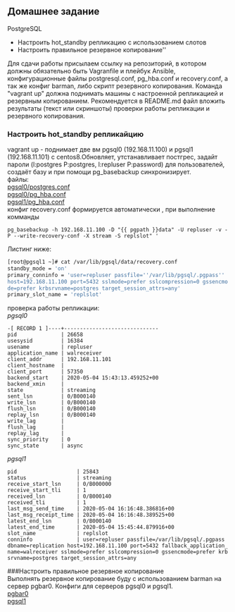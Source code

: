 ## Домашнее задание
PostgreSQL
- Настроить hot_standby репликацию с использованием слотов
- Настроить правильное резервное копирование''

Для сдачи работы присылаем ссылку на репозиторий, в котором должны обязательно быть Vagranfile и плейбук Ansible, конфигурационные файлы postgresql.conf, pg_hba.conf и recovery.conf, а так же конфиг barman, либо скрипт резервного копирования. Команда "vagrant up" должна поднимать машины с настроенной репликацией и резервным копированием. Рекомендуется в README.md файл вложить результаты (текст или скриншоты) проверки работы репликации и резервного копирования. 

### Настроить hot_standby репликайцию  
vagrant up   -  поднимает две вм pgsql0 (192.168.11.100) и pgsql1 (192.168.11.101) c centos8.Обновляет, утстанавливает постгрес, задайт пароли (l:postgres P:postgres, l:repluser P:password) для пользователей, создаёт базу и при помощи pg_basebackup синхронизирует.  
файлы:  
[pgsql0/postgres.conf](./ansible/roles/pg/files/pgsql0/postgres.conf)    
[pgsql0/pg_hba.conf](ansible/roles/pg/files/pgsql0/pg_hba.conf)  
[pgsql1/pg_hba.conf](ansible/roles/pg/files/pgsql1/pg_hba.conf)  
конфиг recovery.conf формируется автоматически , при выполнение комманды   
```
pg_basebackup -h 192.168.11.100 -D "{{ pgpath }}data" -U repluser -v -P --write-recovery-conf -X stream -S replslot" '
```
Листинг ниже:  
```bash
[root@pgsql1 ~]# cat /var/lib/pgsql/data/recovery.conf 
standby_mode = 'on'
primary_conninfo = 'user=repluser passfile=''/var/lib/pgsql/.pgpass'' 
host=192.168.11.100 port=5432 sslmode=prefer sslcompression=0 gssencmo
de=prefer krbsrvname=postgres target_session_attrs=any'
primary_slot_name = 'replslot'

```  
проверка работы репликации:  
*pgsql0*
```
-[ RECORD 1 ]----+------------------------------
pid              | 26658
usesysid         | 16384
usename          | repluser
application_name | walreceiver
client_addr      | 192.168.11.101
client_hostname  | 
client_port      | 57350
backend_start    | 2020-05-04 15:43:13.459252+00
backend_xmin     | 
state            | streaming
sent_lsn         | 0/B000140
write_lsn        | 0/B000140
flush_lsn        | 0/B000140
replay_lsn       | 0/B000140
write_lag        | 
flush_lag        | 
replay_lag       | 
sync_priority    | 0
sync_state       | async
```
*pgsql1*
```
pid                   | 25843
status                | streaming
receive_start_lsn     | 0/B000000
receive_start_tli     | 1
received_lsn          | 0/B000140
received_tli          | 1
last_msg_send_time    | 2020-05-04 16:16:48.386816+00
last_msg_receipt_time | 2020-05-04 16:16:48.389525+00
latest_end_lsn        | 0/B000140
latest_end_time       | 2020-05-04 15:45:44.879916+00
slot_name             | replslot
conninfo              | user=repluser passfile=/var/lib/pgsql/.pgpass 
dbname=replication host=192.168.11.100 port=5432 fallback_application_
name=walreceiver sslmode=prefer sslcompression=0 gssencmode=prefer krb
srvname=postgres target_session_attrs=any

```
###Настроить правильное резервное копирование  
Выполнять резервное копирование буду с использованием barman на сервер pgbar0.
Конфиги для серверов pgsql0 и pgsql1.  
[pgbar0](ansible/roles/pg/files/pgbar0/pgsql0.conf)    
[pgsql1](ansible/roles/pg/files/pgbar0/pgsql1.conf)  